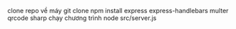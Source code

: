 clone repo về máy git clone
npm install express express-handlebars multer qrcode sharp
chạy chương trình node src/server.js
